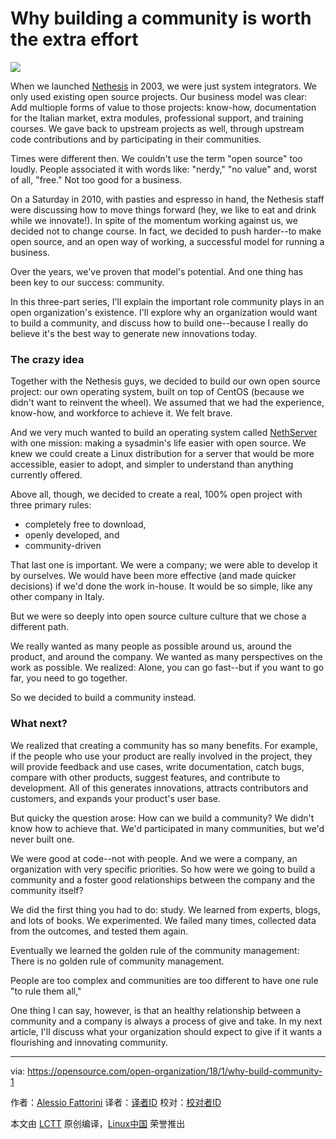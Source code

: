 Why building a community is worth the extra effort
======

![](https://opensource.com/sites/default/files/styles/image-full-size/public/lead-images/BUSINESS_brandbalance.png?itok=XSQ1OU16)

When we launched [Nethesis][1] in 2003, we were just system integrators. We only used existing open source projects. Our business model was clear: Add multiople forms of value to those projects: know-how, documentation for the Italian market, extra modules, professional support, and training courses. We gave back to upstream projects as well, through upstream code contributions and by participating in their communities.

Times were different then. We couldn't use the term "open source" too loudly. People associated it with words like: "nerdy," "no value" and, worst of all, "free." Not too good for a business.

On a Saturday in 2010, with pasties and espresso in hand, the Nethesis staff were discussing how to move things forward (hey, we like to eat and drink while we innovate!). In spite of the momentum working against us, we decided not to change course. In fact, we decided to push harder--to make open source, and an open way of working, a successful model for running a business.

Over the years, we've proven that model's potential. And one thing has been key to our success: community.

In this three-part series, I'll explain the important role community plays in an open organization's existence. I'll explore why an organization would want to build a community, and discuss how to build one--because I really do believe it's the best way to generate new innovations today.

### The crazy idea

Together with the Nethesis guys, we decided to build our own open source project: our own operating system, built on top of CentOS (because we didn't want to reinvent the wheel). We assumed that we had the experience, know-how, and workforce to achieve it. We felt brave.

And we very much wanted to build an operating system called [NethServer][2] with one mission: making a sysadmin's life easier with open source. We knew we could create a Linux distribution for a server that would be more accessible, easier to adopt, and simpler to understand than anything currently offered.

Above all, though, we decided to create a real, 100% open project with three primary rules:

  * completely free to download,
  * openly developed, and
  * community-driven



That last one is important. We were a company; we were able to develop it by ourselves. We would have been more effective (and made quicker decisions) if we'd done the work in-house. It would be so simple, like any other company in Italy.

But we were so deeply into open source culture culture that we chose a different path.

We really wanted as many people as possible around us, around the product, and around the company. We wanted as many perspectives on the work as possible. We realized: Alone, you can go fast--but if you want to go far, you need to go together.

So we decided to build a community instead.

### What next?

We realized that creating a community has so many benefits. For example, if the people who use your product are really involved in the project, they will provide feedback and use cases, write documentation, catch bugs, compare with other products, suggest features, and contribute to development. All of this generates innovations, attracts contributors and customers, and expands your product's user base.

But quicky the question arose: How can we build a community? We didn't know how to achieve that. We'd participated in many communities, but we'd never built one.

We were good at code--not with people. And we were a company, an organization with very specific priorities. So how were we going to build a community and a foster good relationships between the company and the community itself?

We did the first thing you had to do: study. We learned from experts, blogs, and lots of books. We experimented. We failed many times, collected data from the outcomes, and tested them again.

Eventually we learned the golden rule of the community management: There is no golden rule of community management.

People are too complex and communities are too different to have one rule "to rule them all,"

One thing I can say, however, is that an healthy relationship between a community and a company is always a process of give and take. In my next article, I'll discuss what your organization should expect to give if it wants a flourishing and innovating community.

--------------------------------------------------------------------------------

via: https://opensource.com/open-organization/18/1/why-build-community-1

作者：[Alessio Fattorini][a]
译者：[译者ID](https://github.com/译者ID)
校对：[校对者ID](https://github.com/校对者ID)

本文由 [LCTT](https://github.com/LCTT/TranslateProject) 原创编译，[Linux中国](https://linux.cn/) 荣誉推出

[a]:https://opensource.com/users/alefattorini
[1]:http://www.nethesis.it/
[2]:http://www.nethserver.org/
